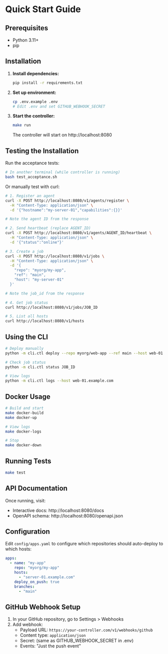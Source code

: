 # Quick Start Guide

## Prerequisites

- Python 3.11+
- pip

## Installation

1. **Install dependencies:**
   ```bash
   pip install -r requirements.txt
   ```

2. **Set up environment:**
   ```bash
   cp .env.example .env
   # Edit .env and set GITHUB_WEBHOOK_SECRET
   ```

3. **Start the controller:**
   ```bash
   make run
   ```

   The controller will start on http://localhost:8080

## Testing the Installation

Run the acceptance tests:
```bash
# In another terminal (while controller is running)
bash test_acceptance.sh
```

Or manually test with curl:

```bash
# 1. Register an agent
curl -X POST http://localhost:8080/v1/agents/register \
  -H "Content-Type: application/json" \
  -d '{"hostname":"my-server-01","capabilities":{}}'

# Note the agent ID from the response

# 2. Send heartbeat (replace AGENT_ID)
curl -X POST http://localhost:8080/v1/agents/AGENT_ID/heartbeat \
  -H "Content-Type: application/json" \
  -d '{"status":"online"}'

# 3. Create a job
curl -X POST http://localhost:8080/v1/jobs \
  -H "Content-Type: application/json" \
  -d '{
    "repo": "myorg/my-app",
    "ref": "main",
    "host": "my-server-01"
  }'

# Note the job_id from the response

# 4. Get job status
curl http://localhost:8080/v1/jobs/JOB_ID

# 5. List all hosts
curl http://localhost:8080/v1/hosts
```

## Using the CLI

```bash
# Deploy manually
python -m cli.ctl deploy --repo myorg/web-app --ref main --host web-01.example.com

# Check job status
python -m cli.ctl status JOB_ID

# View logs
python -m cli.ctl logs --host web-01.example.com
```

## Docker Usage

```bash
# Build and start
make docker-build
make docker-up

# View logs
make docker-logs

# Stop
make docker-down
```

## Running Tests

```bash
make test
```

## API Documentation

Once running, visit:
- Interactive docs: http://localhost:8080/docs
- OpenAPI schema: http://localhost:8080/openapi.json

## Configuration

Edit `config/apps.yaml` to configure which repositories should auto-deploy to which hosts:

```yaml
apps:
  - name: "my-app"
    repo: "myorg/my-app"
    hosts:
      - "server-01.example.com"
    deploy_on_push: true
    branches:
      - "main"
```

## GitHub Webhook Setup

1. In your GitHub repository, go to Settings > Webhooks
2. Add webhook:
   - Payload URL: `https://your-controller.com/v1/webhooks/github`
   - Content type: `application/json`
   - Secret: (same as GITHUB_WEBHOOK_SECRET in .env)
   - Events: "Just the push event"
